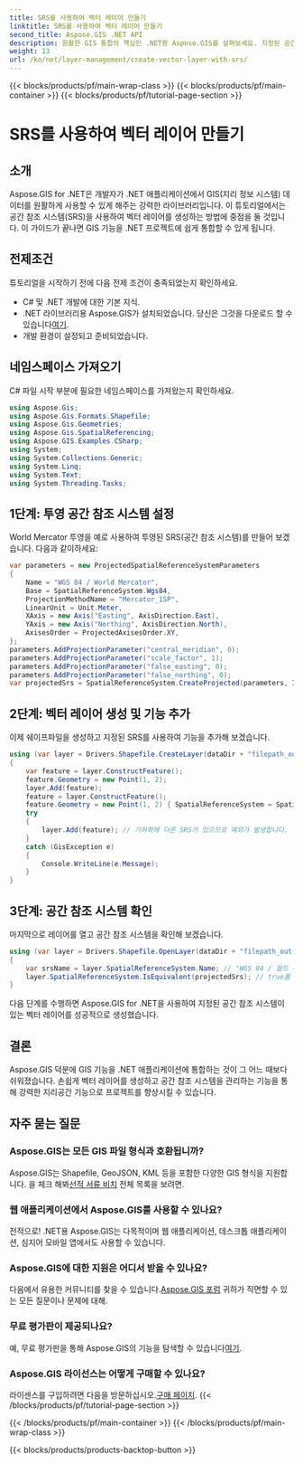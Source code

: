 ```yaml
---
title: SRS를 사용하여 벡터 레이어 만들기
linktitle: SRS를 사용하여 벡터 레이어 만들기
second_title: Aspose.GIS .NET API
description: 원활한 GIS 통합의 핵심인 .NET용 Aspose.GIS를 살펴보세요. 지정된 공간 참조 시스템을 사용하여 벡터 레이어를 쉽게 생성할 수 있습니다. 지금 다운로드하세요!
weight: 13
url: /ko/net/layer-management/create-vector-layer-with-srs/
---
```


{{< blocks/products/pf/main-wrap-class >}}
{{< blocks/products/pf/main-container >}}
{{< blocks/products/pf/tutorial-page-section >}}

# SRS를 사용하여 벡터 레이어 만들기

## 소개
Aspose.GIS for .NET은 개발자가 .NET 애플리케이션에서 GIS(지리 정보 시스템) 데이터를 원활하게 사용할 수 있게 해주는 강력한 라이브러리입니다. 이 튜토리얼에서는 공간 참조 시스템(SRS)을 사용하여 벡터 레이어를 생성하는 방법에 중점을 둘 것입니다. 이 가이드가 끝나면 GIS 기능을 .NET 프로젝트에 쉽게 통합할 수 있게 됩니다.
## 전제조건
튜토리얼을 시작하기 전에 다음 전제 조건이 충족되었는지 확인하세요.
- C# 및 .NET 개발에 대한 기본 지식.
-  .NET 라이브러리용 Aspose.GIS가 설치되었습니다. 당신은 그것을 다운로드 할 수 있습니다[여기](https://releases.aspose.com/gis/net/).
- 개발 환경이 설정되고 준비되었습니다.
## 네임스페이스 가져오기
C# 파일 시작 부분에 필요한 네임스페이스를 가져왔는지 확인하세요.
```csharp
using Aspose.Gis;
using Aspose.Gis.Formats.Shapefile;
using Aspose.Gis.Geometries;
using Aspose.Gis.SpatialReferencing;
using Aspose.GIS.Examples.CSharp;
using System;
using System.Collections.Generic;
using System.Linq;
using System.Text;
using System.Threading.Tasks;
```
## 1단계: 투영 공간 참조 시스템 설정
World Mercator 투영을 예로 사용하여 투영된 SRS(공간 참조 시스템)를 만들어 보겠습니다. 다음과 같이하세요:
```csharp
var parameters = new ProjectedSpatialReferenceSystemParameters
{
    Name = "WGS 84 / World Mercator",
    Base = SpatialReferenceSystem.Wgs84,
    ProjectionMethodName = "Mercator_1SP",
    LinearUnit = Unit.Meter,
    XAxis = new Axis("Easting", AxisDirection.East),
    YAxis = new Axis("Northing", AxisDirection.North),
    AxisesOrder = ProjectedAxisesOrder.XY,
};
parameters.AddProjectionParameter("central_meridian", 0);
parameters.AddProjectionParameter("scale_factor", 1);
parameters.AddProjectionParameter("false_easting", 0);
parameters.AddProjectionParameter("false_northing", 0);
var projectedSrs = SpatialReferenceSystem.CreateProjected(parameters, Identifier.Epsg(3395));
```
## 2단계: 벡터 레이어 생성 및 기능 추가
이제 쉐이프파일을 생성하고 지정된 SRS를 사용하여 기능을 추가해 보겠습니다.
```csharp
using (var layer = Drivers.Shapefile.CreateLayer(dataDir + "filepath_out.shp", new ShapefileOptions(), projectedSrs))
{
    var feature = layer.ConstructFeature();
    feature.Geometry = new Point(1, 2);
    layer.Add(feature);
    feature = layer.ConstructFeature();
    feature.Geometry = new Point(1, 2) { SpatialReferenceSystem = SpatialReferenceSystem.Nad83 };
    try
    {
        layer.Add(feature); // 기하학에 다른 SRS가 있으므로 예외가 발생합니다.
    }
    catch (GisException e)
    {
        Console.WriteLine(e.Message);
    }
}
```
## 3단계: 공간 참조 시스템 확인
마지막으로 레이어를 열고 공간 참조 시스템을 확인해 보겠습니다.
```csharp
using (var layer = Drivers.Shapefile.OpenLayer(dataDir + "filepath_out.shp"))
{
    var srsName = layer.SpatialReferenceSystem.Name; // "WGS 84 / 월드 메르카토르"
    layer.SpatialReferenceSystem.IsEquivalent(projectedSrs); // true를 반환해야 함
}
```
다음 단계를 수행하면 Aspose.GIS for .NET을 사용하여 지정된 공간 참조 시스템이 있는 벡터 레이어를 성공적으로 생성했습니다.
## 결론
Aspose.GIS 덕분에 GIS 기능을 .NET 애플리케이션에 통합하는 것이 그 어느 때보다 쉬워졌습니다. 손쉽게 벡터 레이어를 생성하고 공간 참조 시스템을 관리하는 기능을 통해 강력한 지리공간 기능으로 프로젝트를 향상시킬 수 있습니다.
## 자주 묻는 질문
### Aspose.GIS는 모든 GIS 파일 형식과 호환됩니까?
 Aspose.GIS는 Shapefile, GeoJSON, KML 등을 포함한 다양한 GIS 형식을 지원합니다. 을 체크 해봐[선적 서류 비치](https://reference.aspose.com/gis/net/) 전체 목록을 보려면.
### 웹 애플리케이션에서 Aspose.GIS를 사용할 수 있나요?
전적으로! .NET용 Aspose.GIS는 다목적이며 웹 애플리케이션, 데스크톱 애플리케이션, 심지어 모바일 앱에서도 사용할 수 있습니다.
### Aspose.GIS에 대한 지원은 어디서 받을 수 있나요?
 다음에서 유용한 커뮤니티를 찾을 수 있습니다.[Aspose.GIS 포럼](https://forum.aspose.com/c/gis/33) 귀하가 직면할 수 있는 모든 질문이나 문제에 대해.
### 무료 평가판이 제공되나요?
 예, 무료 평가판을 통해 Aspose.GIS의 기능을 탐색할 수 있습니다[여기](https://releases.aspose.com/).
### Aspose.GIS 라이선스는 어떻게 구매할 수 있나요?
 라이센스를 구입하려면 다음을 방문하십시오.[구매 페이지](https://purchase.aspose.com/buy).
{{< /blocks/products/pf/tutorial-page-section >}}

{{< /blocks/products/pf/main-container >}}
{{< /blocks/products/pf/main-wrap-class >}}

{{< blocks/products/products-backtop-button >}}
